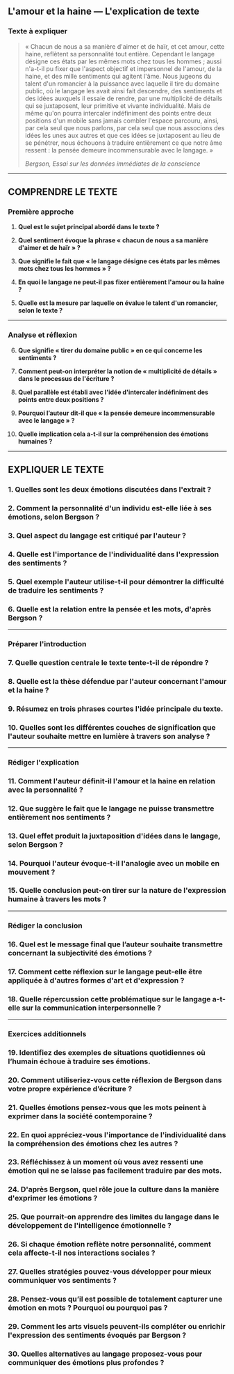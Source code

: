 ## L'amour et la haine — L'explication de texte

### Texte à expliquer
> « Chacun de nous a sa manière d'aimer et de haïr, et cet amour, cette haine, reflètent sa personnalité tout entière. Cependant le langage désigne ces états par les mêmes mots chez tous les hommes ; aussi n'a-t-il pu fixer que l'aspect objectif et impersonnel de l'amour, de la haine, et des mille sentiments qui agitent l'âme. Nous jugeons du talent d'un romancier à la puissance avec laquelle il tire du domaine public, où le langage les avait ainsi fait descendre, des sentiments et des idées auxquels il essaie de rendre, par une multiplicité de détails qui se juxtaposent, leur primitive et vivante individualité. Mais de même qu'on pourra intercaler indéfiniment des points entre deux positions d'un mobile sans jamais combler l'espace parcouru, ainsi, par cela seul que nous parlons, par cela seul que nous associons des idées les unes aux autres et que ces idées se juxtaposent au lieu de se pénétrer, nous échouons à traduire entièrement ce que notre âme ressent : la pensée demeure incommensurable avec le langage. »
> 
> *Bergson, Essai sur les données immédiates de la conscience*

---

## COMPRENDRE LE TEXTE

### Première approche

1. **Quel est le sujet principal abordé dans le texte ?**

2. **Quel sentiment évoque la phrase « chacun de nous a sa manière d'aimer et de haïr » ?**

3. **Que signifie le fait que « le langage désigne ces états par les mêmes mots chez tous les hommes » ?**

4. **En quoi le langage ne peut-il pas fixer entièrement l'amour ou la haine ?**

5. **Quelle est la mesure par laquelle on évalue le talent d'un romancier, selon le texte ?**

---

### Analyse et réflexion

6. **Que signifie « tirer du domaine public » en ce qui concerne les sentiments ?**

7. **Comment peut-on interpréter la notion de « multiplicité de détails » dans le processus de l'écriture ?**

8. **Quel parallèle est établi avec l'idée d'intercaler indéfiniment des points entre deux positions ?**

9. **Pourquoi l’auteur dit-il que « la pensée demeure incommensurable avec le langage » ?**

10. **Quelle implication cela a-t-il sur la compréhension des émotions humaines ?**

---

## EXPLIQUER LE TEXTE

### 1. Quelles sont les deux émotions discutées dans l'extrait ? 

### 2. Comment la personnalité d'un individu est-elle liée à ses émotions, selon Bergson ? 

### 3. Quel aspect du langage est critiqué par l'auteur ? 

### 4. Quelle est l'importance de l'individualité dans l'expression des sentiments ? 

### 5. Quel exemple l'auteur utilise-t-il pour démontrer la difficulté de traduire les sentiments ? 

### 6. Quelle est la relation entre la pensée et les mots, d'après Bergson ? 

---

### Préparer l'introduction

### 7. Quelle question centrale le texte tente-t-il de répondre ? 

### 8. Quelle est la thèse défendue par l'auteur concernant l'amour et la haine ? 

### 9. Résumez en trois phrases courtes l'idée principale du texte. 

### 10. Quelles sont les différentes couches de signification que l'auteur souhaite mettre en lumière à travers son analyse ? 

---

### Rédiger l'explication

### 11. Comment l'auteur définit-il l'amour et la haine en relation avec la personnalité ? 

### 12. Que suggère le fait que le langage ne puisse transmettre entièrement nos sentiments ? 

### 13. Quel effet produit la juxtaposition d'idées dans le langage, selon Bergson ? 

### 14. Pourquoi l'auteur évoque-t-il l'analogie avec un mobile en mouvement ? 

### 15. Quelle conclusion peut-on tirer sur la nature de l'expression humaine à travers les mots ? 

---

### Rédiger la conclusion

### 16. Quel est le message final que l’auteur souhaite transmettre concernant la subjectivité des émotions ? 

### 17. Comment cette réflexion sur le langage peut-elle être appliquée à d'autres formes d'art et d'expression ? 

### 18. Quelle répercussion cette problématique sur le langage a-t-elle sur la communication interpersonnelle ? 

---

### Exercices additionnels

### 19. Identifiez des exemples de situations quotidiennes où l’humain échoue à traduire ses émotions. 

### 20. Comment utiliseriez-vous cette réflexion de Bergson dans votre propre expérience d’écriture ? 

### 21. Quelles émotions pensez-vous que les mots peinent à exprimer dans la société contemporaine ? 

### 22. En quoi appréciez-vous l'importance de l'individualité dans la compréhension des émotions chez les autres ? 

### 23. Réfléchissez à un moment où vous avez ressenti une émotion qui ne se laisse pas facilement traduire par des mots. 

### 24. D'après Bergson, quel rôle joue la culture dans la manière d'exprimer les émotions ? 

### 25. Que pourrait-on apprendre des limites du langage dans le développement de l'intelligence émotionnelle ? 

### 26. Si chaque émotion reflète notre personnalité, comment cela affecte-t-il nos interactions sociales ? 

### 27. Quelles stratégies pouvez-vous développer pour mieux communiquer vos sentiments ? 

### 28. Pensez-vous qu’il est possible de totalement capturer une émotion en mots ? Pourquoi ou pourquoi pas ? 

### 29. Comment les arts visuels peuvent-ils compléter ou enrichir l'expression des sentiments évoqués par Bergson ? 

### 30. Quelles alternatives au langage proposez-vous pour communiquer des émotions plus profondes ? 